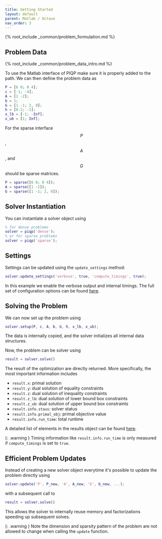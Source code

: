 ```yaml
---
title: Getting Started
layout: default
parent: Matlab / Octave
nav_order: 3
---
```


{% root_include _common/problem_formulation.md %}

## Problem Data

{% root_include _common/problem_data_intro.md %}

To use the Matlab interface of PIQP make sure it is properly added to the path.
We can then define the problem data as

```matlab
P = [6 0; 0 4];
c = [-1; -4];
A = [1 -2];
b = 1;
G = [1 -1; 2, 0];
h = [0.2; -1];
x_lb = [-1; -Inf];
x_ub = [1; Inf];
```

For the sparse interface $$P$$, $$A$$, and $$G$$ should be sparse matrices.

```matlab
P = sparse([6 0; 0 4]);
A = sparse([1 -2]);
G = sparse([1 -1; 2, 0]);
```

## Solver Instantiation

You can instantiate a solver object using

```matlab
% for dense problems
solver = piqp('dense');
% or for sparse problems
solver = piqp('sparse');
```

## Settings

Settings can be updated using the `update_settings` method:

```matlab
solver.update_settings('verbose', true, 'compute_timings', true);
```

In this example we enable the verbose output and internal timings. The full set of configuration options can be found [here]({{site.baseurl}}/api/settings).

## Solving the Problem

We can now set up the problem using

```matlab
solver.setup(P, c, A, b, G, h, x_lb, x_ub);
```

The data is internally copied, and the solver initializes all internal data structures.

Now, the problem can be solver using

```matlab
result = solver.solve()
```

The result of the optimization are directly returned. More specifically, the most important information includes
* `result.x`: primal solution
* `result.y`: dual solution of equality constraints
* `result.z`: dual solution of inequality constraints
* `result.z_lb`: dual solution of lower bound box constraints
* `result.z_ub`: dual solution of upper bound box constraints
* `result.info.staus`: solver status
* `result.info.primal_obj`: primal objective value
* `result.info.run_time`: total runtime

A detailed list of elements in the results object can be found [here]({{site.baseurl}}/api/result).

{: .warning }
Timing information like `result.info.run_time` is only measured if `compute_timings` is set to `true`.

## Efficient Problem Updates

Instead of creating a new solver object everytime it's possible to update the problem directly using

```matlab
solver.update('P', P_new, 'A', A_new, 'b', b_new, ...);
```

with a subsequent call to

```matlab
result = solver.solve()
```

This allows the solver to internally reuse memory and factorizations speeding up subsequent solves.

{: .warning }
Note the dimension and sparsity pattern of the problem are not allowed to change when calling the `update` function.
